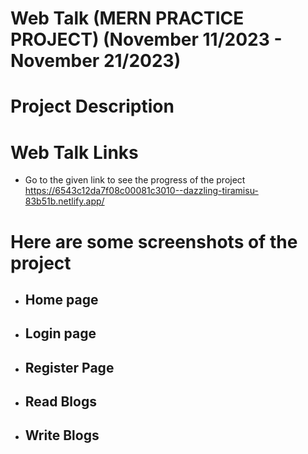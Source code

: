 # Web Talk (MERN PRACTICE PROJECT) (November 11/2023 - November 21/2023)
# Project Description
 
  
# Web Talk Links
- Go to the given link to see the progress of the project https://6543c12da7f08c00081c3010--dazzling-tiramisu-83b51b.netlify.app/
# Here are some screenshots of the project
- ## Home page
  
- ## Login page
 
- ## Register Page
  
- ## Read Blogs 
 
- ## Write Blogs 
  

